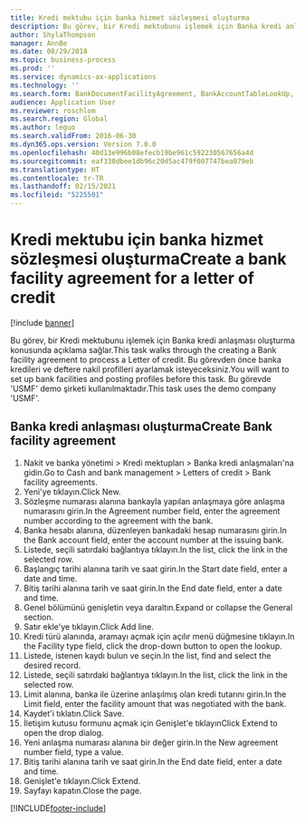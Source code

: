 ```yaml
---
title: Kredi mektubu için banka hizmet sözleşmesi oluşturma
description: Bu görev, bir Kredi mektubunu işlemek için Banka kredi anlaşması oluşturma konusunda açıklama sağlar.
author: ShylaThompson
manager: AnnBe
ms.date: 08/29/2018
ms.topic: business-process
ms.prod: ''
ms.service: dynamics-ax-applications
ms.technology: ''
ms.search.form: BankDocumentFacilityAgreement, BankAccountTableLookUp, BankDocumentFacilityAgreementExtension, DefaultDashboard
audience: Application User
ms.reviewer: roschlom
ms.search.region: Global
ms.author: leguo
ms.search.validFrom: 2016-06-30
ms.dyn365.ops.version: Version 7.0.0
ms.openlocfilehash: 40d13e996b08efecb19be961c592230567656a4d
ms.sourcegitcommit: eaf330dbee1db96c20d5ac479f007747bea079eb
ms.translationtype: HT
ms.contentlocale: tr-TR
ms.lasthandoff: 02/15/2021
ms.locfileid: "5225501"
---
```

# <a name="create-a-bank-facility-agreement-for-a-letter-of-credit"></a><span data-ttu-id="4c6f2-103">Kredi mektubu için banka hizmet sözleşmesi oluşturma</span><span class="sxs-lookup"><span data-stu-id="4c6f2-103">Create a bank facility agreement for a letter of credit</span></span>

[!include [banner](../../includes/banner.md)]

<span data-ttu-id="4c6f2-104">Bu görev, bir Kredi mektubunu işlemek için Banka kredi anlaşması oluşturma konusunda açıklama sağlar.</span><span class="sxs-lookup"><span data-stu-id="4c6f2-104">This task walks through the creating a Bank facility agreement to process a Letter of credit.</span></span> <span data-ttu-id="4c6f2-105">Bu görevden önce banka kredileri ve deftere nakil profilleri ayarlamak isteyeceksiniz.</span><span class="sxs-lookup"><span data-stu-id="4c6f2-105">You will want to set up bank facilities and posting profiles before this task.</span></span>  <span data-ttu-id="4c6f2-106">Bu görevde 'USMF' demo şirketi kullanılmaktadır.</span><span class="sxs-lookup"><span data-stu-id="4c6f2-106">This task uses the demo company 'USMF'.</span></span>  


## <a name="create-bank-facility-agreement"></a><span data-ttu-id="4c6f2-107">Banka kredi anlaşması oluşturma</span><span class="sxs-lookup"><span data-stu-id="4c6f2-107">Create Bank facility agreement</span></span>
1. <span data-ttu-id="4c6f2-108">Nakit ve banka yönetimi > Kredi mektupları > Banka kredi anlaşmaları'na gidin.</span><span class="sxs-lookup"><span data-stu-id="4c6f2-108">Go to Cash and bank management > Letters of credit > Bank facility agreements.</span></span>
2. <span data-ttu-id="4c6f2-109">Yeni'ye tıklayın.</span><span class="sxs-lookup"><span data-stu-id="4c6f2-109">Click New.</span></span>
3. <span data-ttu-id="4c6f2-110">Sözleşme numarası alanına bankayla yapılan anlaşmaya göre anlaşma numarasını girin.</span><span class="sxs-lookup"><span data-stu-id="4c6f2-110">In the Agreement number field, enter the agreement number according to the agreement with the bank.</span></span>
4. <span data-ttu-id="4c6f2-111">Banka hesabı alanına, düzenleyen bankadaki hesap numarasını girin.</span><span class="sxs-lookup"><span data-stu-id="4c6f2-111">In the Bank account field, enter the account number at the issuing bank.</span></span>
5. <span data-ttu-id="4c6f2-112">Listede, seçili satırdaki bağlantıya tıklayın.</span><span class="sxs-lookup"><span data-stu-id="4c6f2-112">In the list, click the link in the selected row.</span></span>
6. <span data-ttu-id="4c6f2-113">Başlangıç tarihi alanına tarih ve saat girin.</span><span class="sxs-lookup"><span data-stu-id="4c6f2-113">In the Start date field, enter a date and time.</span></span>
7. <span data-ttu-id="4c6f2-114">Bitiş tarihi alanına tarih ve saat girin.</span><span class="sxs-lookup"><span data-stu-id="4c6f2-114">In the End date field, enter a date and time.</span></span>
8. <span data-ttu-id="4c6f2-115">Genel bölümünü genişletin veya daraltın.</span><span class="sxs-lookup"><span data-stu-id="4c6f2-115">Expand or collapse the General section.</span></span>
9. <span data-ttu-id="4c6f2-116">Satır ekle'ye tıklayın.</span><span class="sxs-lookup"><span data-stu-id="4c6f2-116">Click Add line.</span></span>
10. <span data-ttu-id="4c6f2-117">Kredi türü alanında, aramayı açmak için açılır menü düğmesine tıklayın.</span><span class="sxs-lookup"><span data-stu-id="4c6f2-117">In the Facility type field, click the drop-down button to open the lookup.</span></span>
11. <span data-ttu-id="4c6f2-118">Listede, istenen kaydı bulun ve seçin.</span><span class="sxs-lookup"><span data-stu-id="4c6f2-118">In the list, find and select the desired record.</span></span>
12. <span data-ttu-id="4c6f2-119">Listede, seçili satırdaki bağlantıya tıklayın.</span><span class="sxs-lookup"><span data-stu-id="4c6f2-119">In the list, click the link in the selected row.</span></span>
13. <span data-ttu-id="4c6f2-120">Limit alanına, banka ile üzerine anlaşılmış olan kredi tutarını girin.</span><span class="sxs-lookup"><span data-stu-id="4c6f2-120">In the Limit field, enter the facility amount that was negotiated with the bank.</span></span>
14. <span data-ttu-id="4c6f2-121">Kaydet'i tıklatın.</span><span class="sxs-lookup"><span data-stu-id="4c6f2-121">Click Save.</span></span>
15. <span data-ttu-id="4c6f2-122">İletişim kutusu formunu açmak için Genişlet'e tıklayın</span><span class="sxs-lookup"><span data-stu-id="4c6f2-122">Click Extend to open the drop dialog.</span></span>
16. <span data-ttu-id="4c6f2-123">Yeni anlaşma numarası alanına bir değer girin.</span><span class="sxs-lookup"><span data-stu-id="4c6f2-123">In the New agreement number field, type a value.</span></span>
17. <span data-ttu-id="4c6f2-124">Bitiş tarihi alanına tarih ve saat girin.</span><span class="sxs-lookup"><span data-stu-id="4c6f2-124">In the End date field, enter a date and time.</span></span>
18. <span data-ttu-id="4c6f2-125">Genişlet'e tıklayın.</span><span class="sxs-lookup"><span data-stu-id="4c6f2-125">Click Extend.</span></span>
19. <span data-ttu-id="4c6f2-126">Sayfayı kapatın.</span><span class="sxs-lookup"><span data-stu-id="4c6f2-126">Close the page.</span></span>



[!INCLUDE[footer-include](../../../includes/footer-banner.md)]